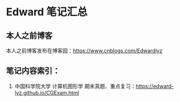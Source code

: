 # Edward 笔记汇总
## 本人之前博客
本人之前博客发布在博客园：https://www.cnblogs.com/Edwardlyz

## 笔记内容索引：

1. 中国科学院大学 计算机图形学 期末真题、重点复习：https://edward-lyz.github.io/CGExam.html
